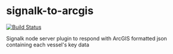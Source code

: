 # signalk-to-arcgis
[![Build Status](https://travis-ci.org/joabakk/signalk-to-arcgis.svg?branch=master)](https://travis-ci.org/joabakk/signalk-to-arcgis) 

Signalk node server plugin to respond with ArcGIS formatted json containing each vessel's key data
